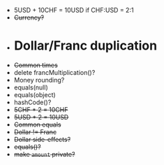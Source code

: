 - 5USD + 10CHF = 10USD if CHF:USD = 2:1
- ~~Currency?~~
- # Dollar/Franc duplication
- ~~Common times~~
- delete francMultiplication()?
- Money rounding?
- equals(null)
- equals(object)
- hashCode()?
- ~~5CHF * 2 = 10CHF~~
- ~~5USD * 2 = 10USD~~
- ~~Common equals~~
- ~~Dollar != Franc~~
- ~~Dollar side-effects?~~
- ~~equals()?~~
- ~~make `amount` private?~~
